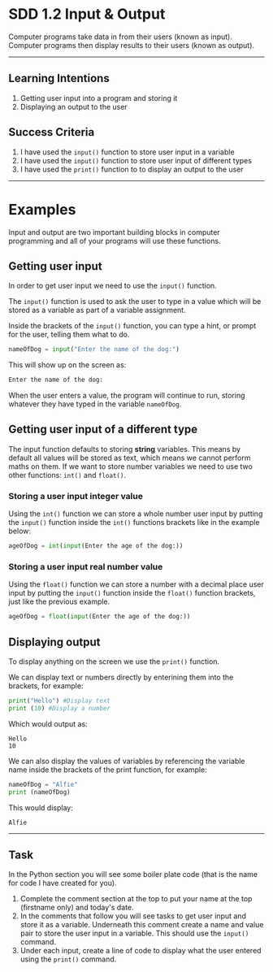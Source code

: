 # SDD 1.2 Input & Output
Computer programs take data in from their users (known as input).
Computer programs then display results to their users (known as output).

---
## Learning Intentions
  1. Getting user input into a program and storing it
  2. Displaying an output to the user
## Success Criteria
1. I have used the `input()` function to store user input in a variable
2. I have used the `input()` function to store user input of different types
3.  I have used the `print()` function to to display an output to the user
---
# Examples

Input and output are two important building blocks in computer programming and all of your programs will use these functions. 

## Getting user input

In order to get user input we need to use the `input()` function.

The `input()` function is used to ask the user to type in a value which will be stored as a variable as part of a variable assignment.

Inside the brackets of the `input()` function, you can type a hint, or prompt for the user, telling them what to do. 


```python
nameOfDog = input("Enter the name of the dog:")
```
This will show up on the screen as:

```python
Enter the name of the dog:
```
When the user enters a value, the program will continue to run, storing whatever they have typed in the variable `nameOfDog`.

## Getting user input of a different type
The input function defaults to storing **string** variables. This means by default all values will be stored as text, which means we cannot perform maths on them. If we want to store number variables we need to use two other functions: `int()` and `float()`. 

### Storing a user input integer value

Using the `int()` function we can store a whole number user input by putting the `input()` function inside the `int()` functions brackets like in the example below:

```python
ageOfDog = int(input(Enter the age of the dog:))
```

### Storing a user input real number value

Using the `float()` function we can store a number with a decimal place user input by putting the `input()` function inside the `float()` function brackets, just like the previous example. 
```python
ageOfDog = float(input(Enter the age of the dog:))
```
## Displaying output

To display anything on the screen we use the `print()` function. 

We can display text or numbers directly by enterining them into the brackets, for example:

```python
print("Hello") #Display text
print (10) #Display a number
```
Which would output as:
```
Hello
10
```
We can also display the values of variables by referencing the variable name inside the brackets of the print function, for example:

```python
nameOfDog = "Alfie"
print (nameOfDog)
```
This would display: 
```
Alfie
```

---
## Task
In the Python section you will see some boiler plate code (that is the name for code I have created for you).
1. Complete the comment section at the top to put your name at the top (firstname only) and today's date.
2. In the comments that follow you will see tasks to get user input and store it as a variable. Underneath this comment create a name and value pair to store the user input in a variable. This should use the `input()` command.
3. Under each input, create a line of code to display what the user entered using the `print()` command.

